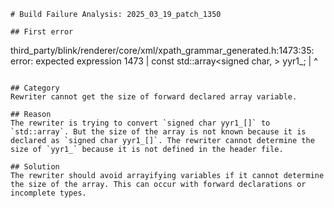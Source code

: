 ```
# Build Failure Analysis: 2025_03_19_patch_1350

## First error
```
third_party/blink/renderer/core/xml/xpath_grammar_generated.h:1473:35: error: expected expression
 1473 |     const std::array<signed char, > yyr1_;
      |                                   ^
```

## Category
Rewriter cannot get the size of forward declared array variable.

## Reason
The rewriter is trying to convert `signed char yyr1_[]` to `std::array`. But the size of the array is not known because it is declared as `signed char yyr1_[]`. The rewriter cannot determine the size of `yyr1_` because it is not defined in the header file.

## Solution
The rewriter should avoid arrayifying variables if it cannot determine the size of the array. This can occur with forward declarations or incomplete types.